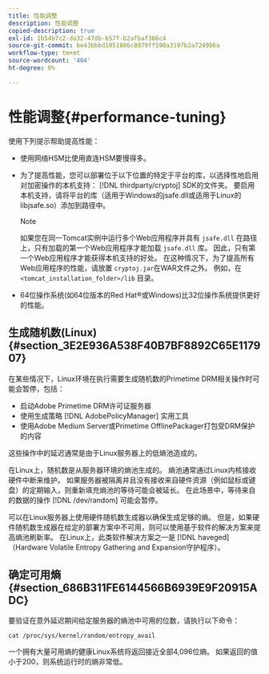 ```yaml
---
title: 性能调整
description: 性能调整
copied-description: true
exl-id: 1b54b7c2-da32-47db-b57f-b2afbaf386c4
source-git-commit: be43bbbd1051886c8979ff590a3197b2a7249b6a
workflow-type: tm+mt
source-wordcount: '404'
ht-degree: 0%

---
```


# 性能调整{#performance-tuning}

使用下列提示帮助提高性能：

* 使用网络HSM比使用直连HSM要慢得多。
* 为了提高性能，您可以部署位于以下位置的特定于平台的库，以选择性地启用对加密操作的本机支持： [!DNL thirdparty/cryptoj] SDK的文件夹。 要启用本机支持，请将平台的库（适用于Windows的jsafe.dll或适用于Linux的libjsafe.so）添加到路径中。

   >[!NOTE]
   >
   >如果您在同一Tomcat实例中运行多个Web应用程序并具有 `jsafe.dll` 在路径上，只有加载的第一个Web应用程序才能加载 `jsafe.dll` 库。 因此，只有第一个Web应用程序才能获得本机支持的好处。 在这种情况下，为了提高所有Web应用程序的性能，请放置 `cryptoj.jar`在WAR文件之外。 例如，在 `<tomcat_installation_folder>/lib` 目录。

* 64位操作系统(如64位版本的Red Hat®或Windows)比32位操作系统提供更好的性能。

## 生成随机数(Linux) {#section_3E2E936A538F40B7BF8892C65E117907}

在某些情况下，Linux环境在执行需要生成随机数的Primetime DRM相关操作时可能会暂停，包括：

* 启动Adobe Primetime DRM许可证服务器
* 使用生成策略 [!DNL AdobePolicyManager] 实用工具
* 使用Adobe Medium Server或Primetime OfflinePackager打包受DRM保护的内容

这些操作中的延迟通常是由于Linux服务器上的低熵池造成的。

在Linux上，随机数是从服务器环境的熵池生成的。 熵池通常通过Linux内核接收硬件中断来维护。 如果服务器被隔离并且没有接收来自硬件资源（例如鼠标或键盘）的定期输入，则重新填充熵池的等待可能会被延长。 在此场景中，等待来自的数据的操作 [!DNL /dev/random] 可能会暂停。

可以在Linux服务器上使用硬件随机数生成器以确保生成足够的熵。 但是，如果硬件随机数生成器在给定的部署方案中不可用，则可以使用基于软件的解决方案来提高熵池刷新率。 在Linux上，此类软件解决方案之一是 [!DNL haveged] （Hardware Volatile Entropy Gathering and Expansion守护程序）。

## 确定可用熵 {#section_686B311FE6144566B6939E9F20915ADC}

要验证在意外延迟期间给定服务器的熵池中可用的位数，请执行以下命令：

```
cat /proc/sys/kernel/random/entropy_avail 
```

一个拥有大量可用熵的健康Linux系统将返回接近全部4,096位熵。 如果返回的值小于200，则系统运行时的熵非常低。
